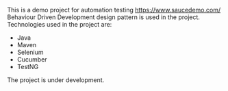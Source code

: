 This is a demo project for automation testing https://www.saucedemo.com/
 Behaviour Driven Development design pattern is used in the project.
Technologies used in the project are:
* Java
* Maven
* Selenium
* Cucumber
* TestNG

The project is under development.
